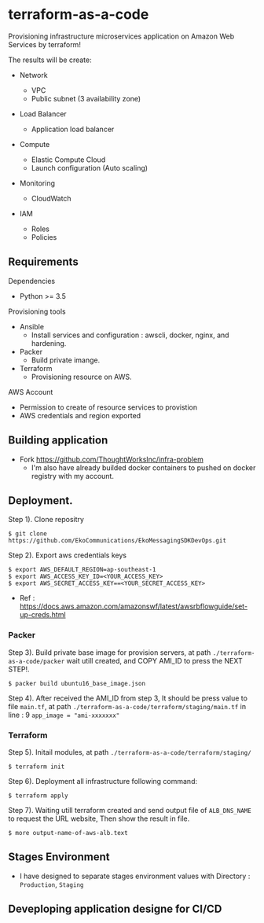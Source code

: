 # terraform-as-a-code

Provisioning infrastructure microservices application on Amazon Web Services by terraform!

The results will be create:

* Network
    - VPC
    - Public subnet (3 availability zone)
  
* Load Balancer
    - Application load balancer

* Compute
    - Elastic Compute Cloud
    - Launch configuration (Auto scaling)

* Monitoring
    - CloudWatch

* IAM
    - Roles
    - Policies


## Requirements

Dependencies

* Python >= 3.5

Provisioning tools

* Ansible
  - Install services and configuration : awscli, docker, nginx, and hardening.
* Packer
  - Build private imange.
* Terraform
  - Provisioning resource on AWS.

AWS Account

* Permission to create of resource services to provistion
* AWS credentials and region exported


## Building application

* Fork https://github.com/ThoughtWorksInc/infra-problem
  - I'm also have already builded docker containers to pushed on docker registry with my account.

## Deployment.

Step 1). Clone repositry

```
$ git clone https://github.com/EkoCommunications/EkoMessagingSDKDevOps.git
```

Step 2). Export aws credentials keys

```
$ export AWS_DEFAULT_REGION=ap-southeast-1
$ export AWS_ACCESS_KEY_ID=<YOUR_ACCESS_KEY>
$ export AWS_SECRET_ACCESS_KEY==<YOUR_SECRET_ACCESS_KEY>
```

* Ref : https://docs.aws.amazon.com/amazonswf/latest/awsrbflowguide/set-up-creds.html

### Packer

Step 3). Build private base image for provision servers, at path `./terraform-as-a-code/packer` wait utill created, and COPY AMI_ID to press the NEXT STEP!. 

```
$ packer build ubuntu16_base_image.json
```

Step 4). After received the AMI_ID from step 3, It should be press value to file `main.tf`, at path `./terraform-as-a-code/terraform/staging/main.tf` in line : 9 `app_image = "ami-xxxxxxx"`

### Terraform

Step 5). Initail modules, at path `./terraform-as-a-code/terraform/staging/`

```
$ terraform init
```

Step 6). Deployment all infrastructure following command:

```
$ terraform apply
```

Step 7). Waiting utill terraform created and send output file of `ALB_DNS_NAME` to request the URL website, Then show the result in file.

```
$ more output-name-of-aws-alb.text
```

## Stages Environment

* I have designed to separate stages environment values with Directory : `Production`, `Staging`

## Deveploping application designe for CI/CD
